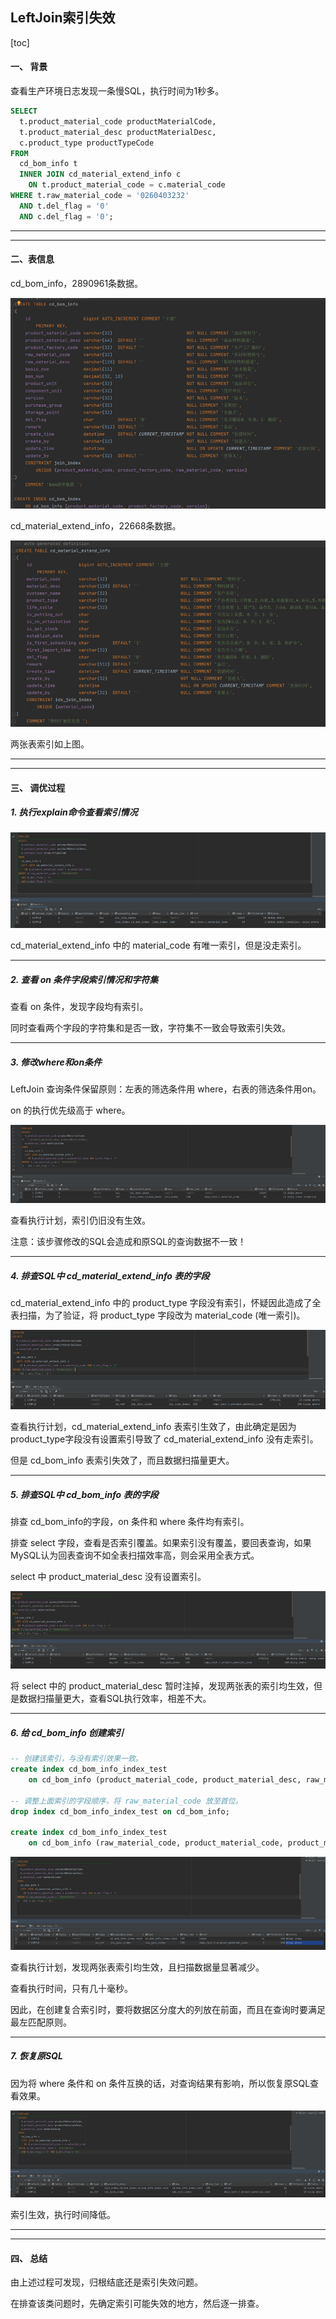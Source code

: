 ## LeftJoin索引失效

[toc]

#### 一、 背景

查看生产环境日志发现一条慢SQL，执行时间为1秒多。

~~~sql
SELECT
  t.product_material_code productMaterialCode,
  t.product_material_desc productMaterialDesc,
  c.product_type productTypeCode
FROM
  cd_bom_info t
  INNER JOIN cd_material_extend_info c
    ON t.product_material_code = c.material_code
WHERE t.raw_material_code = '0260403232'
  AND t.del_flag = '0'
  AND c.del_flag = '0';
~~~

---

---

#### 二、表信息

cd_bom_info，2890961条数据。

![image-20230310175736376](pic/image-20230310175736376.png)

cd_material_extend_info，22668条数据。

![image-20230310175831681](pic/image-20230310175831681.png)

两张表索引如上图。

---

---

#### 三、 调优过程

##### 1. 执行explain命令查看索引情况

![image-20230310175932512](pic/image-20230310175932512.png)

cd_material_extend_info 中的 material_code 有唯一索引，但是没走索引。

---

##### 2. 查看 on 条件字段索引情况和字符集

查看 on 条件，发现字段均有索引。

同时查看两个字段的字符集和是否一致，字符集不一致会导致索引失效。

---

##### 3. 修改where和on条件

LeftJoin 查询条件保留原则：左表的筛选条件用 where，右表的筛选条件用on。

on 的执行优先级高于 where。

![image-20230310180430603](pic/image-20230310180430603.png)

查看执行计划，索引仍旧没有生效。

注意：该步骤修改的SQL会造成和原SQL的查询数据不一致！

---

##### 4. 排查SQL中 cd_material_extend_info 表的字段

cd_material_extend_info 中的 product_type 字段没有索引，怀疑因此造成了全表扫描，为了验证，将 product_type 字段改为 material_code (唯一索引)。

![image-20230310180702658](pic/image-20230310180702658.png)

查看执行计划，cd_material_extend_info 表索引生效了，由此确定是因为 product_type字段没有设置索引导致了 cd_material_extend_info 没有走索引。

但是 cd_bom_info 表索引失效了，而且数据扫描量更大。

---

##### 5. 排查SQL中 cd_bom_info 表的字段

排查 cd_bom_info的字段，on 条件和 where 条件均有索引。

排查 select 字段，查看是否索引覆盖。如果索引没有覆盖，要回表查询，如果MySQL认为回表查询不如全表扫描效率高，则会采用全表方式。

select 中 product_material_desc 没有设置索引。

![image-20230310180951555](pic/image-20230310180951555.png)

将 select 中的 product_material_desc 暂时注掉，发现两张表的索引均生效，但是数据扫描量更大，查看SQL执行效率，相差不大。

---

##### 6. 给 cd_bom_info 创建索引

~~~sql
-- 创建该索引，与没有索引效果一致。
create index cd_bom_info_index_test
    on cd_bom_info (product_material_code, product_material_desc, raw_material_code);

-- 调整上面索引的字段顺序，将 raw_material_code 放至首位。
drop index cd_bom_info_index_test on cd_bom_info;

create index cd_bom_info_index_test
    on cd_bom_info (raw_material_code, product_material_code, product_material_desc);

~~~

![image-20230310181251495](pic/image-20230310181251495.png)

查看执行计划，发现两张表索引均生效，且扫描数据量显著减少。

查看执行时间，只有几十毫秒。

因此，在创建复合索引时，要将数据区分度大的列放在前面，而且在查询时要满足最左匹配原则。

---

##### 7. 恢复原SQL

因为将 where 条件和 on 条件互换的话，对查询结果有影响，所以恢复原SQL查看效果。

![image-20230310181341328](pic/image-20230310181341328.png)

索引生效，执行时间降低。

---

---

#### 四、 总结

由上述过程可发现，归根结底还是索引失效问题。

在排查该类问题时，先确定索引可能失效的地方，然后逐一排查。